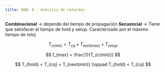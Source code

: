 ```yaml
---
title: VHDL 6 - Análisis de retardos
---
```


**Combinacional** -> depende del tiempo de propagación
**Secuencial** -> Tiene que satisfacer el tiempo de hold y setup. Caracterizado por el máximo tiempo de reloj

$$ T_{c(min)} = T_{cq} + T_{next(max)} + T_{setup} $$

$$ f_{max} = \frac{1}{T_{c(min)}} $$

$$ T_{hold} < T_{cq} + T_{next(min)} \\qquad T_{hold} < T_{cq} $$